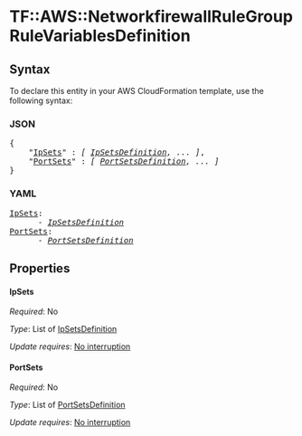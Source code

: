 # TF::AWS::NetworkfirewallRuleGroup RuleVariablesDefinition

## Syntax

To declare this entity in your AWS CloudFormation template, use the following syntax:

### JSON

<pre>
{
    "<a href="#ipsets" title="IpSets">IpSets</a>" : <i>[ <a href="ipsetsdefinition.md">IpSetsDefinition</a>, ... ]</i>,
    "<a href="#portsets" title="PortSets">PortSets</a>" : <i>[ <a href="portsetsdefinition.md">PortSetsDefinition</a>, ... ]</i>
}
</pre>

### YAML

<pre>
<a href="#ipsets" title="IpSets">IpSets</a>: <i>
      - <a href="ipsetsdefinition.md">IpSetsDefinition</a></i>
<a href="#portsets" title="PortSets">PortSets</a>: <i>
      - <a href="portsetsdefinition.md">PortSetsDefinition</a></i>
</pre>

## Properties

#### IpSets

_Required_: No

_Type_: List of <a href="ipsetsdefinition.md">IpSetsDefinition</a>

_Update requires_: [No interruption](https://docs.aws.amazon.com/AWSCloudFormation/latest/UserGuide/using-cfn-updating-stacks-update-behaviors.html#update-no-interrupt)

#### PortSets

_Required_: No

_Type_: List of <a href="portsetsdefinition.md">PortSetsDefinition</a>

_Update requires_: [No interruption](https://docs.aws.amazon.com/AWSCloudFormation/latest/UserGuide/using-cfn-updating-stacks-update-behaviors.html#update-no-interrupt)

